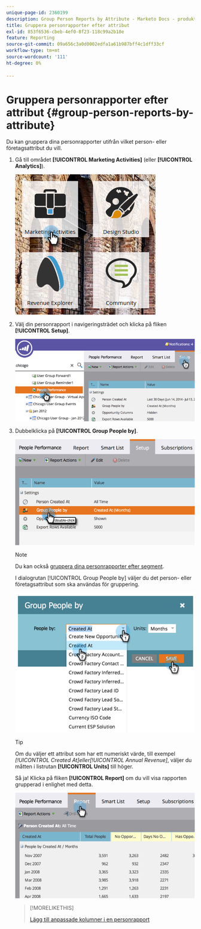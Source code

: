 ```yaml
---
unique-page-id: 2360199
description: Group Person Reports by Attribute - Marketo Docs - produktdokumentation
title: Gruppera personrapporter efter attribut
exl-id: 853f6536-cbeb-4ef0-8f23-118c99a2b18e
feature: Reporting
source-git-commit: 09a656c3a0d0002edfa1a61b987bff4c1dff33cf
workflow-type: tm+mt
source-wordcount: '111'
ht-degree: 0%

---
```


# Gruppera personrapporter efter attribut {#group-person-reports-by-attribute}

Du kan gruppera dina personrapporter utifrån vilket person- eller företagsattribut du vill.

1. Gå till området **[!UICONTROL Marketing Activities]** (eller **[!UICONTROL Analytics]**).

   ![](assets/image2017-3-28-10-3a22-3a53.png)

1. Välj din personrapport i navigeringsträdet och klicka på fliken **[!UICONTROL Setup]**.

   ![](assets/image2017-3-28-11-3a33-3a48.png)

1. Dubbelklicka på **[!UICONTROL Group People by]**.

   ![](assets/image2017-3-28-11-3a34-3a5.png)

   >[!NOTE]
   >
   >Du kan också [gruppera dina personrapporter efter segment](/help/marketo/product-docs/personalization/segmentation-and-snippets/segmentation/group-person-reports-by-segment.md).

   I dialogrutan [!UICONTROL Group People by] väljer du det person- eller företagsattribut som ska användas för gruppering.

   ![](assets/image2017-3-28-11-3a34-3a42.png)

   >[!TIP]
   >
   >Om du väljer ett attribut som har ett numeriskt värde, till exempel _[!UICONTROL Created At]_eller_[!UICONTROL Annual Revenue]_, väljer du måtten i listrutan **[!UICONTROL Units]** till höger.

   Så ja! Klicka på fliken **[!UICONTROL Report]** om du vill visa rapporten grupperad i enlighet med detta.

   ![](assets/image2017-3-28-11-3a35-3a0.png)

   >[!MORELIKETHIS]
   >
   >[Lägg till anpassade kolumner i en personrapport](/help/marketo/product-docs/reporting/basic-reporting/editing-reports/add-custom-columns-to-a-person-report.md)
